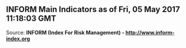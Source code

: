 ## INFORM Main Indicators as of Fri, 05 May 2017 11:18:03 GMT

Source: **INFORM (Index For Risk Management) - http://www.inform-index.org**